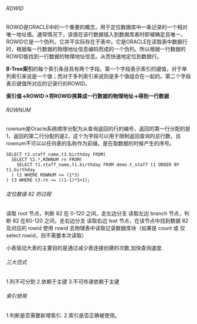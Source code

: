 

###### ROWID

ROWID是ORACLE中的一个重要的概念。用于定位数据库中一条记录的一个相对唯一地址值。通常情况下，该值在该行数据插入到数据库表时即被确定且唯一。ROWID它是一个伪列，它并不实际存在于表中。它是ORACLE在读取表中数据行时，根据每一行数据的物理地址信息编码而成的一个伪列。所以根据一行数据的ROWID能找到一行数据的物理地址信息。从而快速地定位到数据行。

**B-Tree索引**的每个索引条目具有两个字段。第一个字段表示索引的键值，对于单列索引来说是一个值；而对于多列索引来说则是多个值组合在一起的。第二个字段表示键值所对应的记录行的ROWID。

**索引值→ROWID->将ROWID换算成一行数据的物理地址->得到一行数据**



###### ROWNUM

rownum是Oracle系统顺序分配为从查询返回的行的编号，返回的第一行分配的是1，返回的第二行分配的是2，这个为字段可以用于限制返回查询的总行数，且rownum不可以以任何表的名称作为前缀。是在取数据的时候产生的序号。

```
SELECT t3.staff_name,t3.birthday FROM(
  SELECT t2.*,ROWNUM rn FROM(
    SELECT t1.staff_name,t1.birthday FROM demo.t_staff t1 ORDER BY t1.birthday
  ) t2 WHERE ROWNUM <= (1*3)
) t3 WHERE t3.rn >= ((1-1)*3+1);
```



###### 定位数值 82 的过程

读取 root 节点，判断 82 在 0-120 之间，走左边分支
        读取左边 branch 节点，判断 82 在80-120 之间，走右边分支
        读取右边 leat 节点，在该节点中找到数据 82 及对应的 rowid
        使用 rowid 去物理表中读取记录数据库块（如果是 count 或 仅 select rowid，则不需要本次读取）



小表驱动大表的主要目的是通过减少表连接创建的次数,加快查询速度.

###### 三大范式

1.列不可分割 2.依赖于主键  3.不可传递依赖于主键

###### 索引使用

1.判断是否需要新增索引. 2.索引是否正确被使用。